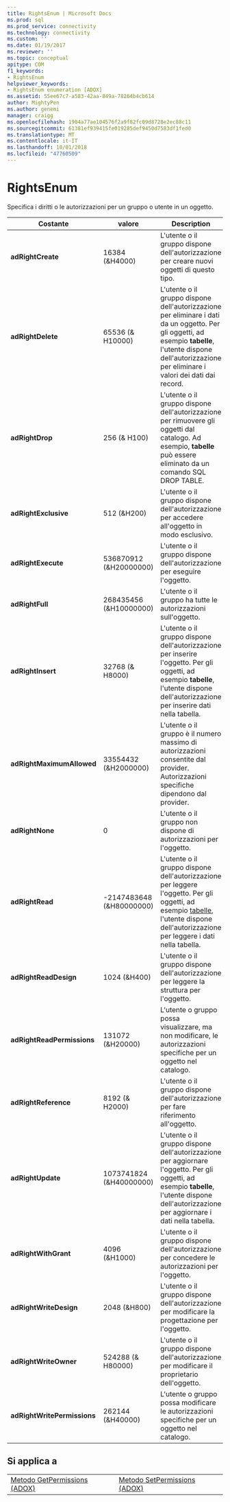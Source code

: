 ```yaml
---
title: RightsEnum | Microsoft Docs
ms.prod: sql
ms.prod_service: connectivity
ms.technology: connectivity
ms.custom: ''
ms.date: 01/19/2017
ms.reviewer: ''
ms.topic: conceptual
apitype: COM
f1_keywords:
- RightsEnum
helpviewer_keywords:
- RightsEnum enumeration [ADOX]
ms.assetid: 55ee67c7-a583-42aa-849a-78264b4cb614
author: MightyPen
ms.author: genemi
manager: craigg
ms.openlocfilehash: 1904a77ae104576f2a9f82fc09d8728e2ec88c11
ms.sourcegitcommit: 61381ef939415fe019285def9450d7583df1fed0
ms.translationtype: MT
ms.contentlocale: it-IT
ms.lasthandoff: 10/01/2018
ms.locfileid: "47760509"
---
```

# <a name="rightsenum"></a>RightsEnum
Specifica i diritti o le autorizzazioni per un gruppo o utente in un oggetto.  
  
|Costante|valore|Description|  
|--------------|-----------|-----------------|  
|**adRightCreate**|16384 (&H4000)|L'utente o il gruppo dispone dell'autorizzazione per creare nuovi oggetti di questo tipo.|  
|**adRightDelete**|65536 (&AMP; H10000)|L'utente o il gruppo dispone dell'autorizzazione per eliminare i dati da un oggetto. Per gli oggetti, ad esempio **tabelle**, l'utente dispone dell'autorizzazione per eliminare i valori dei dati dai record.|  
|**adRightDrop**|256 (&AMP; H100)|L'utente o il gruppo dispone dell'autorizzazione per rimuovere gli oggetti dal catalogo. Ad esempio, **tabelle** può essere eliminato da un comando SQL DROP TABLE.|  
|**adRightExclusive**|512 (&H200)|L'utente o il gruppo dispone dell'autorizzazione per accedere all'oggetto in modo esclusivo.|  
|**adRightExecute**|536870912 (&H20000000)|L'utente o il gruppo dispone dell'autorizzazione per eseguire l'oggetto.|  
|**adRightFull**|268435456 (&H10000000)|L'utente o il gruppo ha tutte le autorizzazioni sull'oggetto.|  
|**adRightInsert**|32768 (&AMP; H8000)|L'utente o il gruppo dispone dell'autorizzazione per inserire l'oggetto. Per gli oggetti, ad esempio **tabelle**, l'utente dispone dell'autorizzazione per inserire dati nella tabella.|  
|**adRightMaximumAllowed**|33554432 (&H2000000)|L'utente o il gruppo è il numero massimo di autorizzazioni consentite dal provider. Autorizzazioni specifiche dipendono dal provider.|  
|**adRightNone**|0|L'utente o il gruppo non dispone di autorizzazioni per l'oggetto.|  
|**adRightRead**|-2147483648 (&H80000000)|L'utente o il gruppo dispone dell'autorizzazione per leggere l'oggetto. Per gli oggetti, ad esempio [tabelle](../../../ado/reference/adox-api/table-object-adox.md), l'utente dispone dell'autorizzazione per leggere i dati nella tabella.|  
|**adRightReadDesign**|1024 (&H400)|L'utente o il gruppo dispone dell'autorizzazione per leggere la struttura per l'oggetto.|  
|**adRightReadPermissions**|131072 (&H20000)|L'utente o gruppo possa visualizzare, ma non modificare, le autorizzazioni specifiche per un oggetto nel catalogo.|  
|**adRightReference**|8192 (&AMP; H2000)|L'utente o il gruppo dispone dell'autorizzazione per fare riferimento all'oggetto.|  
|**adRightUpdate**|1073741824 (&H40000000)|L'utente o il gruppo dispone dell'autorizzazione per aggiornare l'oggetto. Per gli oggetti, ad esempio **tabelle**, l'utente dispone dell'autorizzazione per aggiornare i dati nella tabella.|  
|**adRightWithGrant**|4096 (&H1000)|L'utente o il gruppo dispone dell'autorizzazione per concedere le autorizzazioni per l'oggetto.|  
|**adRightWriteDesign**|2048 (&H800)|L'utente o il gruppo dispone dell'autorizzazione per modificare la progettazione per l'oggetto.|  
|**adRightWriteOwner**|524288 (&AMP; H80000)|L'utente o il gruppo dispone dell'autorizzazione per modificare il proprietario dell'oggetto.|  
|**adRightWritePermissions**|262144 (&H40000)|L'utente o gruppo possa modificare le autorizzazioni specifiche per un oggetto nel catalogo.|  
  
## <a name="applies-to"></a>Si applica a  
  
|||  
|-|-|  
|[Metodo GetPermissions (ADOX)](../../../ado/reference/adox-api/getpermissions-method-adox.md)|[Metodo SetPermissions (ADOX)](../../../ado/reference/adox-api/setpermissions-method-adox.md)|
